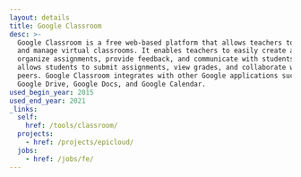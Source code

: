 ```yaml
---
layout: details
title: Google Classroom
desc: >-
  Google Classroom is a free web-based platform that allows teachers to create
  and manage virtual classrooms. It enables teachers to easily create and
  organize assignments, provide feedback, and communicate with students. It also
  allows students to submit assignments, view grades, and collaborate with their
  peers. Google Classroom integrates with other Google applications such as
  Google Drive, Google Docs, and Google Calendar.
used_begin_year: 2015
used_end_year: 2021
_links:
  self:
    href: /tools/classroom/
  projects:
    - href: /projects/epicloud/
  jobs:
    - href: /jobs/fe/
---
```

